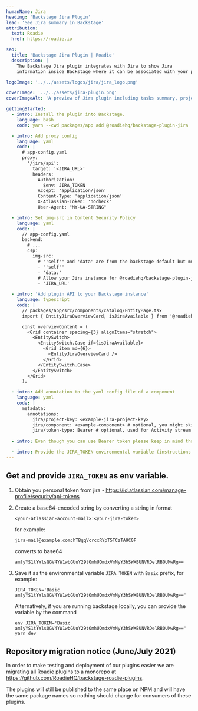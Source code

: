 ```yaml
---
humanName: Jira
heading: 'Backstage Jira Plugin'
lead: 'See Jira summary in Backstage'
attribution:
  text: Roadie
  href: https://roadie.io

seo:
  title: 'Backstage Jira Plugin | Roadie'
  description: |
    The Backstage Jira plugin integrates with Jira to show Jira
    information inside Backstage where it can be associated with your project.

logoImage: '../../assets/logos/jira/jira_logo.png'

coverImage: '../../assets/jira-plugin.png'
coverImageAlt: 'A preview of Jira plugin including tasks summary, project information and Activity Stream.'

gettingStarted:
  - intro: Install the plugin into Backstage.
    language: bash
    code: yarn --cwd packages/app add @roadiehq/backstage-plugin-jira

  - intro: Add proxy config
    language: yaml
    code: |
      # app-config.yaml
      proxy:
        '/jira/api':
          target: '<JIRA_URL>'
          headers:
            Authorization:
              $env: JIRA_TOKEN
            Accept: 'application/json'
            Content-Type: 'application/json'
            X-Atlassian-Token: 'nocheck'
            User-Agent: "MY-UA-STRING"

  - intro: Set img-src in Content Security Policy
    language: yaml
    code: |
      // app-config.yaml
      backend:
        # ...
        csp:
          img-src: 
            # "'self'" and 'data' are from the backstage default but must be set since img-src is overriden
            - "'self'"
            - 'data:'
            # Allow your Jira instance for @roadiehq/backstage-plugin-jira
            - 'JIRA_URL'

  - intro: 'Add plugin API to your Backstage instance'
    language: typescript
    code: |
      // packages/app/src/components/catalog/EntityPage.tsx
      import { EntityJiraOverviewCard, isJiraAvailable } from '@roadiehq/backstage-plugin-jira';

      const overviewContent = (
        <Grid container spacing={3} alignItems="stretch">
          <EntitySwitch>
            <EntitySwitch.Case if={isJiraAvailable}>
              <Grid item md={6}>
                <EntityJiraOverviewCard />
              </Grid>
            </EntitySwitch.Case>
          </EntitySwitch>
        </Grid>
      );

  - intro: Add annotation to the yaml config file of a component
    language: yaml
    code: |
      metadata:
        annotations:
          jira/project-key: <example-jira-project-key>
          jira/component: <example-component> # optional, you might skip this value to fetch data for all components
          jira/token-type: Bearer # optional, used for Activity stream feed. If you are using Basic auth you can skip this. 
          
  - intro: Even though you can use Bearer token please keep in mind that Activity stream feed will only contain entries that are visible to anonymous users. In order to view restricted content you will need to authenticate via Basic authentication, as described in official documentation (https://developer.atlassian.com/server/framework/atlassian-sdk/consuming-an-activity-streams-feed/#authentication).

  - intro: Provide the JIRA_TOKEN environmental variable (instructions at the notes below)
---
```


## Get and provide `JIRA_TOKEN` as env variable.

1. Obtain you personal token from jira - https://id.atlassian.com/manage-profile/security/api-tokens
2. Create a base64-encoded string by converting a string in format

     ```
     <your-atlassian-account-mail>:<your-jira-token>
    ```

   for example:

   ```
   jira-mail@example.com:hTBgqVcrcxRYpT5TCzTA9C0F
   ```

   converts to base64

   ```
   amlyYS1tYWlsQGV4YW1wbGUuY29tOmhUQmdxVmNyY3hSWXBUNVRDelRBOUMwRg==
   ```

3. Save it as the environmental variable `JIRA_TOKEN` with `Basic` prefix, for example:

   ```
   JIRA_TOKEN='Basic amlyYS1tYWlsQGV4YW1wbGUuY29tOmhUQmdxVmNyY3hSWXBUNVRDelRBOUMwRg=='
   ```

   Alternatively, if you are running backstage locally, you can provide the variable by the command

   ```
   env JIRA_TOKEN='Basic amlyYS1tYWlsQGV4YW1wbGUuY29tOmhUQmdxVmNyY3hSWXBUNVRDelRBOUMwRg==' yarn dev
   ```

## Repository migration notice (June/July 2021)

In order to make testing and deployment of our plugins easier we are migrating all Roadie plugins to a monorepo at https://github.com/RoadieHQ/backstage-roadie-plugins.

The plugins will still be published to the same place on NPM and will have the same package names so nothing should change for consumers of these plugins.
